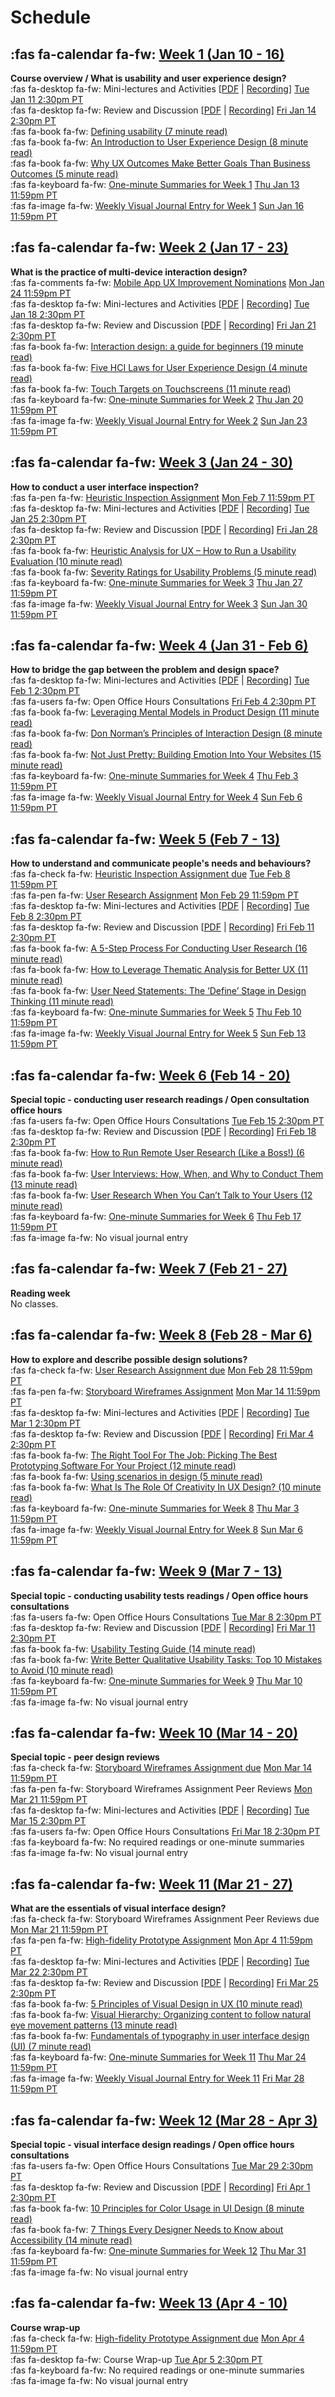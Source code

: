 # Schedule

## :fas fa-calendar fa-fw: [Week 1 (Jan 10 - 16)](221/week-01)
**Course overview / What is usability and user experience design?**  
:fas fa-desktop fa-fw: Mini-lectures and Activities [[PDF](https://canvas.sfu.ca/courses/64326/files/folder/Downloads/Slides%20PDFs/Mini-Lectures%20and%20Activities/Week-01) | [Recording](https://canvas.sfu.ca/courses/64326/external_tools/3544)] <span class='badge'> [Tue Jan 11 2:30pm PT](https://www.timeanddate.com/worldclock/fixedtime.html?msg=CMPT-363+Mini-lectures+and+Activities&iso=20220111T1430&p1=256&ah=1&am=50)</span>  
:fas fa-desktop fa-fw: Review and Discussion [[PDF](https://canvas.sfu.ca/courses/64326/files/folder/Downloads/Slides%20PDFs/Review%20and%20Discussion/Week-01) | [Recording](https://canvas.sfu.ca/courses/64326/external_tools/3544)] <span class='badge'> [Fri Jan 14 2:30pm PT](https://www.timeanddate.com/worldclock/fixedtime.html?msg=CMPT-363+Review+and+Discussion&iso=20220114T1430&p1=256&am=50)</span>  
:fas fa-book fa-fw: [Defining usability (7 minute read)](https://blog.prototypr.io/defining-usability-e7bf42e8abd0)  
:fas fa-book fa-fw: [An Introduction to User Experience Design (8 minute read)](https://marvelapp.com/blog/introduction-user-experience-design/)  
:fas fa-book fa-fw: [Why UX Outcomes Make Better Goals Than Business Outcomes (5 minute read)](https://articles.uie.com/why-ux-outcomes-make-better-goals-than-business-outcomes)  
:fas fa-keyboard fa-fw: [One-minute Summaries for Week 1](https://canvas.sfu.ca/courses/64326/discussion_topics) <span class='badge'> [Thu Jan 13 11:59pm PT](https://www.timeanddate.com/worldclock/fixedtime.html?msg=One-minute+Summaries+for+Week+2+Due+Date&iso=20220113T235900&p1=256)</span>   
:fas fa-image fa-fw: [Weekly Visual Journal Entry for Week 1](https://canvas.sfu.ca/courses/64326/assignments) <span class='badge'> [Sun Jan 16 11:59pm PT](https://www.timeanddate.com/worldclock/fixedtime.html?msg=CMPT-363+Week+1+Visual+Journal+Entry+Due+Date&iso=20220116T235900)</span>  

## :fas fa-calendar fa-fw: [Week 2 (Jan 17 - 23)](221/week-02)
**What is the practice of multi-device interaction design?**  
:fas fa-comments fa-fw: [Mobile App UX Improvement Nominations](https://canvas.sfu.ca/courses/64326/discussion_topics/1316138) <span class='badge'> [Mon Jan 24 11:59pm PT](https://www.timeanddate.com/worldclock/fixedtime.html?msg=CMPT-363+Group+Project+Proposal+Due+Date&iso=20220124T235900)</span>  
:fas fa-desktop fa-fw: Mini-lectures and Activities [[PDF](https://canvas.sfu.ca/courses/64326/files/folder/Downloads/Slides%20PDFs/Mini-Lectures%20and%20Activities/Week-02) | [Recording](https://canvas.sfu.ca/courses/64326/external_tools/3544)] <span class='badge'> [Tue Jan 18 2:30pm PT](https://www.timeanddate.com/worldclock/fixedtime.html?msg=CMPT-363+Mini-lectures+and+Activities&iso=20220118T1430&p1=256&ah=1&am=50)</span>  
:fas fa-desktop fa-fw: Review and Discussion [[PDF](https://canvas.sfu.ca/courses/64326/files/folder/Downloads/Slides%20PDFs/Review%20and%20Discussion/Week-02) | [Recording](https://canvas.sfu.ca/courses/64326/external_tools/3544)] <span class='badge'> [Fri Jan 21 2:30pm PT](https://www.timeanddate.com/worldclock/fixedtime.html?msg=CMPT-363+Review+and+Discussion&iso=20220121T1430&p1=256&am=50)</span>  
:fas fa-book fa-fw: [Interaction design: a guide for beginners (19 minute read)](https://uxplanet.org/interaction-design-a-guide-for-beginners-32ff2364b53f)  
:fas fa-book fa-fw: [Five HCI Laws for User Experience Design (4 minute read)](https://measuringu.com/hci-laws/)  
:fas fa-book fa-fw: [Touch Targets on Touchscreens (11 minute read)](https://www.nngroup.com/articles/touch-target-size/)   
:fas fa-keyboard fa-fw: [One-minute Summaries for Week 2](https://canvas.sfu.ca/courses/64326/discussion_topics) <span class='badge'> [Thu Jan 20 11:59pm PT](https://www.timeanddate.com/worldclock/fixedtime.html?msg=One-minute+Summaries+for+Week+3+Due+Date&iso=20210922T235900&p1=256)</span>   
:fas fa-image fa-fw: [Weekly Visual Journal Entry for Week 2](https://canvas.sfu.ca/courses/64326/assignments) <span class='badge'> [Sun Jan 23 11:59pm PT](https://www.timeanddate.com/worldclock/fixedtime.html?msg=CMPT-363+Week+2+Visual+Journal+Entry+Due+Date&iso=20220123T235900)</span>  

## :fas fa-calendar fa-fw: [Week 3 (Jan 24 - 30)](221/week-03)
**How to conduct a user interface inspection?**  
:fas fa-pen fa-fw: [Heuristic Inspection Assignment](https://canvas.sfu.ca/courses/64326/assignments/662758) <span class='badge'> [Mon Feb 7 11:59pm PT](https://www.timeanddate.com/worldclock/fixedtime.html?msg=CMPT-363+Heuristic+Inspection+Due+Date&iso=20220207T2359&p1=256)</span>  
:fas fa-desktop fa-fw: Mini-lectures and Activities [[PDF](https://canvas.sfu.ca/courses/64326/files/folder/Downloads/Slides%20PDFs/Mini-Lectures%20and%20Activities/Week-03) | [Recording](https://canvas.sfu.ca/courses/64326/external_tools/3544)] <span class='badge'> [Tue Jan 25 2:30pm PT](https://www.timeanddate.com/worldclock/fixedtime.html?msg=CMPT-363+Mini-lectures+and+Activities&iso=20220125T1430&p1=256&ah=1&am=50)</span>   
:fas fa-desktop fa-fw: Review and Discussion [[PDF](https://canvas.sfu.ca/courses/64326/files/folder/Downloads/Slides%20PDFs/Review%20and%20Discussion/Week-03) | [Recording](https://canvas.sfu.ca/courses/64326/external_tools/3544)] <span class='badge'> [Fri Jan 28 2:30pm PT](https://www.timeanddate.com/worldclock/fixedtime.html?msg=CMPT-363+Review+and+Discussion&iso=20220128T1430&p1=256&am=50)</span>  
:fas fa-book fa-fw: [Heuristic Analysis for UX – How to Run a Usability Evaluation (10 minute read)](https://www.toptal.com/designers/usability/usability-analysis-how-to-run-a-heuristic-evaluation)  
:fas fa-book fa-fw: [Severity Ratings for Usability Problems (5 minute read)](https://www.nngroup.com/articles/how-to-rate-the-severity-of-usability-problems/)   
:fas fa-keyboard fa-fw: [One-minute Summaries for Week 3](https://canvas.sfu.ca/courses/64326/discussion_topics) <span class='badge'> [Thu Jan 27 11:59pm PT](https://www.timeanddate.com/worldclock/fixedtime.html?msg=One-minute+Summaries+for+Week+4+Due+Date&iso=20220127T235900&p1=256)</span>  
:fas fa-image fa-fw: [Weekly Visual Journal Entry for Week 3](https://canvas.sfu.ca/courses/64326/assignments) <span class='badge'> [Sun Jan 30 11:59pm PT](https://www.timeanddate.com/worldclock/fixedtime.html?msg=CMPT-363+Week+3+Visual+Journal+Entry+Due+Date&iso=20220130T235900)</span>   

## :fas fa-calendar fa-fw: [Week 4 (Jan 31 - Feb 6)](221/week-04)
**How to bridge the gap between the problem and design space?**  
:fas fa-desktop fa-fw: Mini-lectures and Activities [[PDF](https://canvas.sfu.ca/courses/64326/files/folder/Downloads/Slides%20PDFs/Mini-Lectures%20and%20Activities/Week-04) | [Recording](https://canvas.sfu.ca/courses/64326/external_tools/3544)] <span class='badge'> [Tue Feb 1 2:30pm PT](https://www.timeanddate.com/worldclock/fixedtime.html?msg=CMPT-363+Mini-lectures+and+Activities&iso=20220201T1430&p1=256&ah=1&am=50)</span>  
:fas fa-users fa-fw: Open Office Hours Consultations <span class='badge'> [Fri Feb 4 2:30pm PT](https://www.timeanddate.com/worldclock/fixedtime.html?msg=CMPT-363+Open+Office+Hours+Consultations&iso=20220204T1430&p1=256&am=50)</span>  
:fas fa-book fa-fw: [Leveraging Mental Models in Product Design (11 minute read)](https://medium.com/swlh/leveraging-mental-models-in-ux-design-21ba8fbce22d)  
:fas fa-book fa-fw: [Don Norman’s Principles of Interaction Design (8 minute read)](https://medium.com/@sachinrekhi/don-normans-principles-of-interaction-design-51025a2c0f33)  
:fas fa-book fa-fw: [Not Just Pretty: Building Emotion Into Your Websites (15 minute read)](https://www.smashingmagazine.com/2012/04/building-emotion-into-your-websites/)  
:fas fa-keyboard fa-fw: [One-minute Summaries for Week 4](https://canvas.sfu.ca/courses/64326/discussion_topics) <span class='badge'>[Thu Feb 3 11:59pm PT](https://www.timeanddate.com/worldclock/fixedtime.html?msg=One-minute+Summaries+for+Week+4+Due+Date&iso=20220203T235900&p1=256)</span>  
:fas fa-image fa-fw: [Weekly Visual Journal Entry for Week 4](https://canvas.sfu.ca/courses/64326/assignments) <span class='badge'> [Sun Feb 6 11:59pm PT](https://www.timeanddate.com/worldclock/fixedtime.html?msg=CMPT-363+Week+4+Visual+Journal+Entry+Due+Date&iso=20220206T235900)</span>  

## :fas fa-calendar fa-fw: [Week 5 (Feb 7 - 13)](221/week-05)
**How to understand and communicate people's needs and behaviours?**  
:fas fa-check fa-fw: [Heuristic Inspection Assignment due](https://canvas.sfu.ca/courses/64326/assignments/662758) <span class='badge'> [Tue Feb 8 11:59pm PT](https://www.timeanddate.com/worldclock/fixedtime.html?msg=CMPT-363+Heuristic+Inspection+Due+Date&iso=20220208T2359&p1=256)</span>  
:fas fa-pen fa-fw: [User Research Assignment](https://canvas.sfu.ca/courses/64326/assignments/662762) <span class='badge'> [Mon Feb 29 11:59pm PT](https://www.timeanddate.com/worldclock/fixedtime.html?msg=CMPT-363+Group+User+Research+Assignment+Due+Date&iso=20220229T2359&p1=256)</span>  
:fas fa-desktop fa-fw: Mini-lectures and Activities [[PDF](https://canvas.sfu.ca/courses/64326/files/folder/Downloads/Slides%20PDFs/Mini-Lectures%20and%20Activities/Week-05) | [Recording](https://canvas.sfu.ca/courses/64326/external_tools/3544)] <span class='badge'> [Tue Feb 8 2:30pm PT](https://www.timeanddate.com/worldclock/fixedtime.html?msg=CMPT-363+Mini-lectures+and+Activities&iso=20220208T1430&p1=256&ah=1&am=50)</span>  
:fas fa-desktop fa-fw: Review and Discussion [[PDF](https://canvas.sfu.ca/courses/64326/files/folder/Downloads/Slides%20PDFs/Review%20and%20Discussion/Week-05) | [Recording](https://canvas.sfu.ca/courses/64326/external_tools/3544)] <span class='badge'> [Fri Feb 11 2:30pm PT](https://www.timeanddate.com/worldclock/fixedtime.html?msg=CMPT-363+Review+and+Discussion&iso=20220211T1430&p1=256&am=50)</span>  
:fas fa-book fa-fw: [A 5-Step Process For Conducting User Research (16 minute read)](https://www.smashingmagazine.com/2013/09/5-step-process-conducting-user-research/)  
:fas fa-book fa-fw: [How to Leverage Thematic Analysis for Better UX (11 minute read)](https://www.toptal.com/designers/ux-research/thematic-analysis-for-ux)  
:fas fa-book fa-fw: [User Need Statements: The ‘Define’ Stage in Design Thinking (11 minute read)](https://www.nngroup.com/articles/user-need-statements/)  
:fas fa-keyboard fa-fw: [One-minute Summaries for Week 5](https://canvas.sfu.ca/courses/64326/discussion_topics) <span class='badge'> [Thu Feb 10 11:59pm PT](https://www.timeanddate.com/worldclock/fixedtime.html?msg=One-minute+Summaries+for+Week+5+Due+Date&iso=20220210T235900&p1=256)</span>  
:fas fa-image fa-fw: [Weekly Visual Journal Entry for Week 5](https://canvas.sfu.ca/courses/64326/assignments) <span class='badge'> [Sun Feb 13 11:59pm PT](https://www.timeanddate.com/worldclock/fixedtime.html?msg=CMPT-363+Week+6+Visual+Journal+Entry+Due+Date&iso=20220213T235900)</span>  

## :fas fa-calendar fa-fw: [Week 6 (Feb 14 - 20)](221/week-06)
**Special topic - conducting user research readings / Open consultation office hours**  
:fas fa-users fa-fw: Open Office Hours Consultations <span class='badge'> [Tue Feb 15 2:30pm PT](https://www.timeanddate.com/worldclock/fixedtime.html?msg=CMPT-363+Open+Office+Hours+Consultations&iso=20220215T1430&p1=256&am=50)</span>  
:fas fa-desktop fa-fw: Review and Discussion [[PDF](https://canvas.sfu.ca/courses/64326/files/folder/Downloads/Slides%20PDFs/Review%20and%20Discussion/Week-06) | [Recording](https://canvas.sfu.ca/courses/64326/external_tools/3544)] <span class='badge'> [Fri Feb 18 2:30pm PT](https://www.timeanddate.com/worldclock/fixedtime.html?msg=CMPT-363+Review+and+Discussion&iso=20220218T1430&p1=256&am=50)</span>  
:fas fa-book fa-fw: [How to Run Remote User Research (Like a Boss!) (6 minute read)](https://medium.com/mixed-methods/how-to-run-remote-user-research-like-a-boss-b3729954f03)  
:fas fa-book fa-fw: [User Interviews: How, When, and Why to Conduct Them (13 minute read)](https://www.nngroup.com/articles/user-interviews/)  
:fas fa-book fa-fw: [User Research When You Can’t Talk to Your Users (12 minute read)](https://alistapart.com/article/user-research-when-you-cant-talk-to-your-users/)  
:fas fa-keyboard fa-fw: [One-minute Summaries for Week 6](https://canvas.sfu.ca/courses/64326/discussion_topics) <span class='badge'> [Thu Feb 17 11:59pm PT](https://www.timeanddate.com/worldclock/fixedtime.html?msg=One-minute+Summaries+for+Week+6+Due+Date&iso=20220217T235900&p1=256)</span>  
:fas fa-image fa-fw: No visual journal entry  

## :fas fa-calendar fa-fw: [Week 7 (Feb 21 - 27)](221/week-07)
**Reading week**   
No classes.

## :fas fa-calendar fa-fw: [Week 8 (Feb 28 - Mar 6)](221/week-08)
**How to explore and describe possible design solutions?**       
:fas fa-check fa-fw: [User Research Assignment due](https://canvas.sfu.ca/courses/64326/assignments/662762) <span class='badge'> [Mon Feb 28 11:59pm PT](https://www.timeanddate.com/worldclock/fixedtime.html?msg=CMPT-363+Group+User+Research+Assignment+Due+Date&iso=20220228T2359&p1=256)</span>  
:fas fa-pen fa-fw: [Storyboard Wireframes Assignment](https://canvas.sfu.ca/courses/64326/assignments/662760) <span class='badge'> [Mon Mar 14 11:59pm PT](https://www.timeanddate.com/worldclock/fixedtime.html?msg=CMPT-363+Group+Storyboard+Wireframes+Assignment+Due+Date&iso=20220314T2359&p1=256)</span>  
:fas fa-desktop fa-fw: Mini-lectures and Activities [[PDF](https://canvas.sfu.ca/courses/64326/files/folder/Downloads/Slides%20PDFs/Mini-Lectures%20and%20Activities/Week-08) | [Recording](https://canvas.sfu.ca/courses/64326/external_tools/3544)] <span class='badge'> [Tue Mar 1 2:30pm PT](https://www.timeanddate.com/worldclock/fixedtime.html?msg=CMPT-363+Mini-lectures+and+Activities&iso=20220301T1430&p1=256&ah=1&am=50)</span>  
:fas fa-desktop fa-fw: Review and Discussion [[PDF](https://canvas.sfu.ca/courses/64326/files/folder/Downloads/Slides%20PDFs/Review%20and%20Discussion/Week-08) | [Recording](https://canvas.sfu.ca/courses/64326/external_tools/3544)] <span class='badge'> [Fri Mar 4 2:30pm PT](https://www.timeanddate.com/worldclock/fixedtime.html?msg=CMPT-363+Review+and+Discussion&iso=20220304T1430&p1=256&am=50)</span>  
:fas fa-book fa-fw: [The Right Tool For The Job: Picking The Best Prototyping Software For Your Project (12 minute read)](https://uxdesign.cc/the-right-tool-for-the-job-picking-the-best-prototyping-software-for-your-project-6ddd5145d860)  
:fas fa-book fa-fw: [Using scenarios in design (5 minute read)](https://fordes.de/posts/usingscenariosindesign.html)  
:fas fa-book fa-fw: [What Is The Role Of Creativity In UX Design? (10 minute read)](https://www.smashingmagazine.com/2018/12/role-of-creativity-ux-design/)  
:fas fa-keyboard fa-fw: [One-minute Summaries for Week 8](https://canvas.sfu.ca/courses/64326/discussion_topics) <span class='badge'> [Thu Mar 3 11:59pm PT](https://www.timeanddate.com/worldclock/fixedtime.html?msg=One-minute+Summaries+for+Week+8+Due+Date&iso=20220303T235900&p1=256)</span>  
:fas fa-image fa-fw: [Weekly Visual Journal Entry for Week 8](https://canvas.sfu.ca/courses/64326/assignments) <span class='badge'> [Sun Mar 6 11:59pm PT](https://www.timeanddate.com/worldclock/fixedtime.html?msg=CMPT-363+Week+8+Visual+Journal+Entry+Due+Date&iso=20220306T235900)</span>

## :fas fa-calendar fa-fw: [Week 9 (Mar 7 - 13)](221/week-09)
**Special topic - conducting usability tests readings / Open office hours consultations**  
:fas fa-users fa-fw: Open Office Hours Consultations <span class='badge'> [Tue Mar 8 2:30pm PT](https://www.timeanddate.com/worldclock/fixedtime.html?msg=CMPT-363+Open+Office+Hours+Consultations&iso=20220308T1430&p1=256&am=50)</span>  
:fas fa-desktop fa-fw: Review and Discussion [[PDF](https://canvas.sfu.ca/courses/64326/files/folder/Downloads/Slides%20PDFs/Review%20and%20Discussion/Week-09) | [Recording](https://canvas.sfu.ca/courses/64326/external_tools/3544)] <span class='badge'> [Fri Mar 11 2:30pm PT](https://www.timeanddate.com/worldclock/fixedtime.html?msg=CMPT-363+Review+and+Discussion&iso=20220311T1430&p1=256&am=50)</span>  
:fas fa-book fa-fw: [Usability Testing Guide (14 minute read)](https://boxesandarrows.com/usability-testing-guide/)  
:fas fa-book fa-fw: [Write Better Qualitative Usability Tasks: Top 10 Mistakes to Avoid (10 minute read)](https://www.nngroup.com/articles/better-usability-tasks/)  
:fas fa-keyboard fa-fw: [One-minute Summaries for Week 9](https://canvas.sfu.ca/courses/64326/discussion_topics) <span class='badge'> [Thu Mar 10 11:59pm PT](https://www.timeanddate.com/worldclock/fixedtime.html?msg=One-minute+Summaries+for+Week+9+Due+Date&iso=20220310T235900&p1=256)</span>  
:fas fa-image fa-fw: No visual journal entry  

## :fas fa-calendar fa-fw: [Week 10 (Mar 14 - 20)](221/week-10)
**Special topic - peer design reviews**   
:fas fa-check fa-fw: [Storyboard Wireframes Assignment due](https://canvas.sfu.ca/courses/64326/assignments/662760) <span class='badge'> [Mon Mar 14 11:59pm PT](https://www.timeanddate.com/worldclock/fixedtime.html?msg=CMPT-363+Group+Storyboard+Wireframes+Assignment+Due+Date&iso=20220314T2359&p1=256)</span>  
:fas fa-pen fa-fw: Storyboard Wireframes Assignment Peer Reviews <span class='badge'> [Mon Mar 21 11:59pm PT](https://www.timeanddate.com/worldclock/fixedtime.html?msg=CMPT-363+Group+Storyboard+Wireframes+Assignment+Due+Date&iso=20220321T2359&p1=256)</span>    
:fas fa-desktop fa-fw: Mini-lectures and Activities [[PDF](https://canvas.sfu.ca/courses/64326/files/folder/Downloads/Slides%20PDFs/Mini-Lectures%20and%20Activities/Week-10) | [Recording](https://canvas.sfu.ca/courses/64326/external_tools/3544)] <span class='badge'> [Tue Mar 15 2:30pm PT](https://www.timeanddate.com/worldclock/fixedtime.html?msg=CMPT-363+Mini-lectures+and+Activities&iso=20220315T1430&p1=256&ah=1&am=50)</span>  
:fas fa-users fa-fw: Open Office Hours Consultations <span class='badge'> [Fri Mar 18 2:30pm PT](https://www.timeanddate.com/worldclock/fixedtime.html?msg=CMPT-363+Open+Office+Hours+Consultations&iso=20220318T1430&p1=256&am=50)</span>  
:fas fa-keyboard fa-fw: No required readings or one-minute summaries   
:fas fa-image fa-fw: No visual journal entry

## :fas fa-calendar fa-fw: [Week 11 (Mar 21 - 27)](221/week-11)
**What are the essentials of visual interface design?**    
:fas fa-check fa-fw: Storyboard Wireframes Assignment Peer Reviews due <span class='badge'> [Mon Mar 21 11:59pm PT](https://www.timeanddate.com/worldclock/fixedtime.html?msg=CMPT-363+Group+Storyboard+Wireframes+Assignment+Due+Date&iso=20220321T2359&p1=256)</span>  
:fas fa-pen fa-fw: [High-fidelity Prototype Assignment](https://canvas.sfu.ca/courses/64326/assignments/662759) <span class='badge'> [Mon Apr 4 11:59pm PT](https://www.timeanddate.com/worldclock/fixedtime.html?msg=CMPT-363+High-fidelity+Prototype+Due+Date&iso=20220404T2359&p1=256)</span>  
:fas fa-desktop fa-fw: Mini-lectures and Activities [[PDF](https://canvas.sfu.ca/courses/64326/files/folder/Downloads/Slides%20PDFs/Mini-Lectures%20and%20Activities/Week-11) | [Recording](https://canvas.sfu.ca/courses/64326/external_tools/3544)] <span class='badge'> [Tue Mar 22 2:30pm PT](https://www.timeanddate.com/worldclock/fixedtime.html?msg=CMPT-363+Mini-lectures+and+Activities&iso=20220322T1430&p1=256&ah=1&am=50)</span>  
:fas fa-desktop fa-fw: Review and Discussion [[PDF](https://canvas.sfu.ca/courses/64326/files/folder/Downloads/Slides%20PDFs/Review%20and%20Discussion/Week-11) | [Recording](https://canvas.sfu.ca/courses/64326/external_tools/3544)] <span class='badge'> [Fri Mar 25 2:30pm PT](https://www.timeanddate.com/worldclock/fixedtime.html?msg=CMPT-363+Review+and+Discussion&iso=20220325T1430&p1=256&am=50)</span>  
:fas fa-book fa-fw: [5 Principles of Visual Design in UX (10 minute read)](https://www.nngroup.com/articles/principles-visual-design/)  
:fas fa-book fa-fw: [Visual Hierarchy: Organizing content to follow natural eye movement patterns (13 minute read)](https://www.interaction-design.org/literature/article/visual-hierarchy-organizing-content-to-follow-natural-eye-movement-patterns)  
:fas fa-book fa-fw: [Fundamentals of typography in user interface design (UI) (7 minute read)](https://uxdesign.cc/fundamentals-of-typography-in-user-interface-design-ui-67cdd13bfa24)  
:fas fa-keyboard fa-fw: [One-minute Summaries for Week 11](https://canvas.sfu.ca/courses/64326/discussion_topics) <span class='badge'> [Thu Mar 24 11:59pm PT](https://www.timeanddate.com/worldclock/fixedtime.html?msg=One-minute+Summaries+for+Week+11+Due+Date&iso=20220324T235900&p1=256)</span>  
:fas fa-image fa-fw: [Weekly Visual Journal Entry for Week 11](https://canvas.sfu.ca/courses/64326/assignments) <span class='badge'> [Fri Mar 28 11:59pm PT](https://www.timeanddate.com/worldclock/fixedtime.html?msg=CMPT-363+Week+12+Visual+Journal+Entry+Due+Date&iso=20220328T235900)</span>  

## :fas fa-calendar fa-fw: [Week 12 (Mar 28 - Apr 3)](221/week-12)
**Special topic - visual interface design readings / Open office hours consultations**  
:fas fa-users fa-fw: Open Office Hours Consultations <span class='badge'> [Tue Mar 29 2:30pm PT](https://www.timeanddate.com/worldclock/fixedtime.html?msg=CMPT-363+Open+Office+Hours+Consultations&iso=20220329T1430&p1=256&am=50)</span>  
:fas fa-desktop fa-fw: Review and Discussion [[PDF](https://canvas.sfu.ca/courses/64326/files/folder/Downloads/Slides%20PDFs/Review%20and%20Discussion/Week-12) | [Recording](https://canvas.sfu.ca/courses/64326/external_tools/3544)] <span class='badge'> [Fri Apr 1 2:30pm PT](https://www.timeanddate.com/worldclock/fixedtime.html?msg=CMPT-363+Review+and+Discussion&iso=20220401T1430&p1=256&am=50)</span>  
:fas fa-book fa-fw: [10 Principles for Color Usage in UI Design (8 minute read)](https://uxdesign.cc/10-principles-for-color-usage-in-ui-design-65174b213004)  
:fas fa-book fa-fw: [7 Things Every Designer Needs to Know about Accessibility (14 minute read)](https://medium.com/salesforce-ux/7-things-every-designer-needs-to-know-about-accessibility-64f105f0881b)  
:fas fa-keyboard fa-fw: [One-minute Summaries for Week 12](https://canvas.sfu.ca/courses/64326/discussion_topics) <span class='badge'> [Thu Mar 31 11:59pm PT](https://www.timeanddate.com/worldclock/fixedtime.html?msg=One-minute+Summaries+for+Week+12+Due+Date&iso=20220331T235900&p1=256)</span>  
:fas fa-image fa-fw: No visual journal entry  

## :fas fa-calendar fa-fw: [Week 13 (Apr 4 - 10)](221/week-13)
**Course wrap-up**  
:fas fa-check fa-fw: [High-fidelity Prototype Assignment due](https://canvas.sfu.ca/courses/64326/assignments/662759) <span class='badge'> [Mon Apr 4 11:59pm PT](https://www.timeanddate.com/worldclock/fixedtime.html?msg=CMPT-363+High-fidelity+Prototype+Due+Date&iso=20220404T2359&p1=256)</span>  
:fas fa-desktop fa-fw: Course Wrap-up <span class='badge'> [Tue Apr 5 2:30pm PT](https://www.timeanddate.com/worldclock/fixedtime.html?msg=CMPT-363+Course+Wrap-up&iso=20220405T1430&p1=256&ah=1&am=50)</span>  
:fas fa-keyboard fa-fw: No required readings or one-minute summaries   
:fas fa-image fa-fw: No visual journal entry

